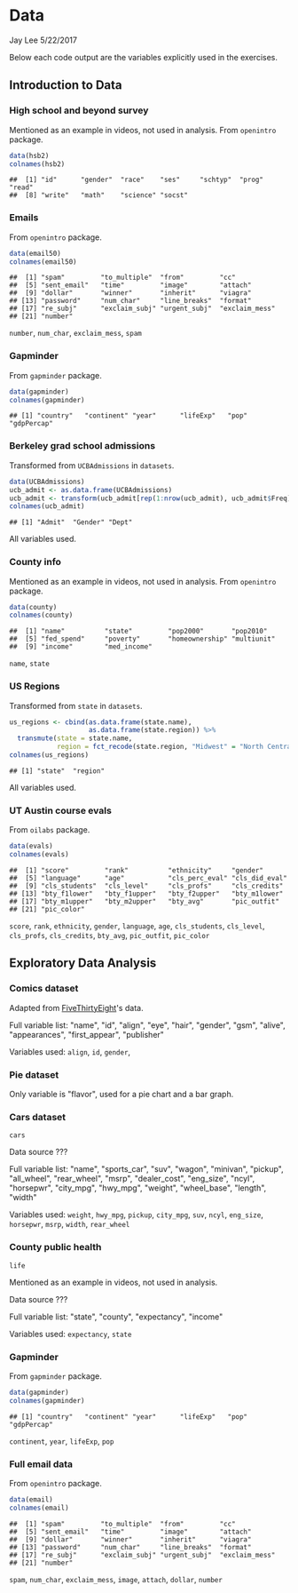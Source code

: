 Data
================
Jay Lee
5/22/2017

Below each code output are the variables explicitly used in the exercises.

Introduction to Data
--------------------

### High school and beyond survey

Mentioned as an example in videos, not used in analysis. From `openintro` package.

``` r
data(hsb2)
colnames(hsb2)
```

    ##  [1] "id"      "gender"  "race"    "ses"     "schtyp"  "prog"    "read"   
    ##  [8] "write"   "math"    "science" "socst"

### Emails

From `openintro` package.

``` r
data(email50)
colnames(email50)
```

    ##  [1] "spam"         "to_multiple"  "from"         "cc"          
    ##  [5] "sent_email"   "time"         "image"        "attach"      
    ##  [9] "dollar"       "winner"       "inherit"      "viagra"      
    ## [13] "password"     "num_char"     "line_breaks"  "format"      
    ## [17] "re_subj"      "exclaim_subj" "urgent_subj"  "exclaim_mess"
    ## [21] "number"

`number`, `num_char`, `exclaim_mess`, `spam`

### Gapminder

From `gapminder` package.

``` r
data(gapminder)
colnames(gapminder)
```

    ## [1] "country"   "continent" "year"      "lifeExp"   "pop"       "gdpPercap"

### Berkeley grad school admissions

Transformed from `UCBAdmissions` in `datasets`.

``` r
data(UCBAdmissions)
ucb_admit <- as.data.frame(UCBAdmissions)
ucb_admit <- transform(ucb_admit[rep(1:nrow(ucb_admit), ucb_admit$Freq),-4])
colnames(ucb_admit)
```

    ## [1] "Admit"  "Gender" "Dept"

All variables used.

### County info

Mentioned as an example in videos, not used in analysis. From `openintro` package.

``` r
data(county)
colnames(county)
```

    ##  [1] "name"          "state"         "pop2000"       "pop2010"      
    ##  [5] "fed_spend"     "poverty"       "homeownership" "multiunit"    
    ##  [9] "income"        "med_income"

`name`, `state`

### US Regions

Transformed from `state` in `datasets`.

``` r
us_regions <- cbind(as.data.frame(state.name),
                    as.data.frame(state.region)) %>%
  transmute(state = state.name,
            region = fct_recode(state.region, "Midwest" = "North Central"))
colnames(us_regions)
```

    ## [1] "state"  "region"

All variables used.

### UT Austin course evals

From `oilabs` package.

``` r
data(evals)
colnames(evals)
```

    ##  [1] "score"         "rank"          "ethnicity"     "gender"       
    ##  [5] "language"      "age"           "cls_perc_eval" "cls_did_eval" 
    ##  [9] "cls_students"  "cls_level"     "cls_profs"     "cls_credits"  
    ## [13] "bty_f1lower"   "bty_f1upper"   "bty_f2upper"   "bty_m1lower"  
    ## [17] "bty_m1upper"   "bty_m2upper"   "bty_avg"       "pic_outfit"   
    ## [21] "pic_color"

`score`, `rank`, `ethnicity`, `gender`, `language`, `age`, `cls_students`, `cls_level`, `cls_profs`, `cls_credits`, `bty_avg`, `pic_outfit`, `pic_color`

Exploratory Data Analysis
-------------------------

### Comics dataset

Adapted from [FiveThirtyEight](https://github.com/fivethirtyeight/data/tree/master/comic-characters)'s data.

Full variable list: "name", "id", "align", "eye", "hair", "gender", "gsm", "alive", "appearances", "first\_appear", "publisher"

Variables used: `align`, `id`, `gender`,

### Pie dataset

Only variable is "flavor", used for a pie chart and a bar graph.

### Cars dataset

`cars`

Data source ???

Full variable list: "name", "sports\_car", "suv", "wagon", "minivan", "pickup", "all\_wheel", "rear\_wheel", "msrp", "dealer\_cost", "eng\_size", "ncyl", "horsepwr", "city\_mpg", "hwy\_mpg", "weight", "wheel\_base", "length", "width"

Variables used: `weight`, `hwy_mpg`, `pickup`, `city_mpg`, `suv`, `ncyl`, `eng_size`, `horsepwr`, `msrp`, `width`, `rear_wheel`

### County public health

`life`

Mentioned as an example in videos, not used in analysis.

Data source ???

Full variable list: "state", "county", "expectancy", "income"

Variables used: `expectancy`, `state`

### Gapminder

From `gapminder` package.

``` r
data(gapminder)
colnames(gapminder)
```

    ## [1] "country"   "continent" "year"      "lifeExp"   "pop"       "gdpPercap"

`continent`, `year`, `lifeExp`, `pop`

### Full email data

From `openintro` package.

``` r
data(email)
colnames(email)
```

    ##  [1] "spam"         "to_multiple"  "from"         "cc"          
    ##  [5] "sent_email"   "time"         "image"        "attach"      
    ##  [9] "dollar"       "winner"       "inherit"      "viagra"      
    ## [13] "password"     "num_char"     "line_breaks"  "format"      
    ## [17] "re_subj"      "exclaim_subj" "urgent_subj"  "exclaim_mess"
    ## [21] "number"

`spam`, `num_char`, `exclaim_mess`, `image`, `attach`, `dollar`, `number`
